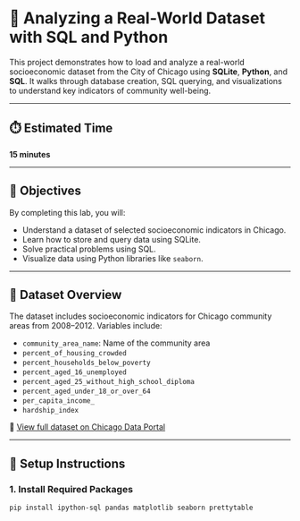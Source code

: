 # 🧠 Analyzing a Real-World Dataset with SQL and Python


This project demonstrates how to load and analyze a real-world socioeconomic dataset from the City of Chicago using **SQLite**, **Python**, and **SQL**. It walks through database creation, SQL querying, and visualizations to understand key indicators of community well-being.

---

## ⏱️ Estimated Time

**15 minutes**

---

## 📌 Objectives

By completing this lab, you will:

- Understand a dataset of selected socioeconomic indicators in Chicago.
- Learn how to store and query data using SQLite.
- Solve practical problems using SQL.
- Visualize data using Python libraries like `seaborn`.

---

## 📂 Dataset Overview

The dataset includes socioeconomic indicators for Chicago community areas from 2008–2012. Variables include:

- `community_area_name`: Name of the community area
- `percent_of_housing_crowded`
- `percent_households_below_poverty`
- `percent_aged_16_unemployed`
- `percent_aged_25_without_high_school_diploma`
- `percent_aged_under_18_or_over_64`
- `per_capita_income_`
- `hardship_index`

📖 [View full dataset on Chicago Data Portal](https://data.cityofchicago.org/Health-Human-Services/Census-Data-Selected-socioeconomic-indicators-in-C/kn9c-c2s2)

---

## 🧪 Setup Instructions

### 1. Install Required Packages

```bash
pip install ipython-sql pandas matplotlib seaborn prettytable

